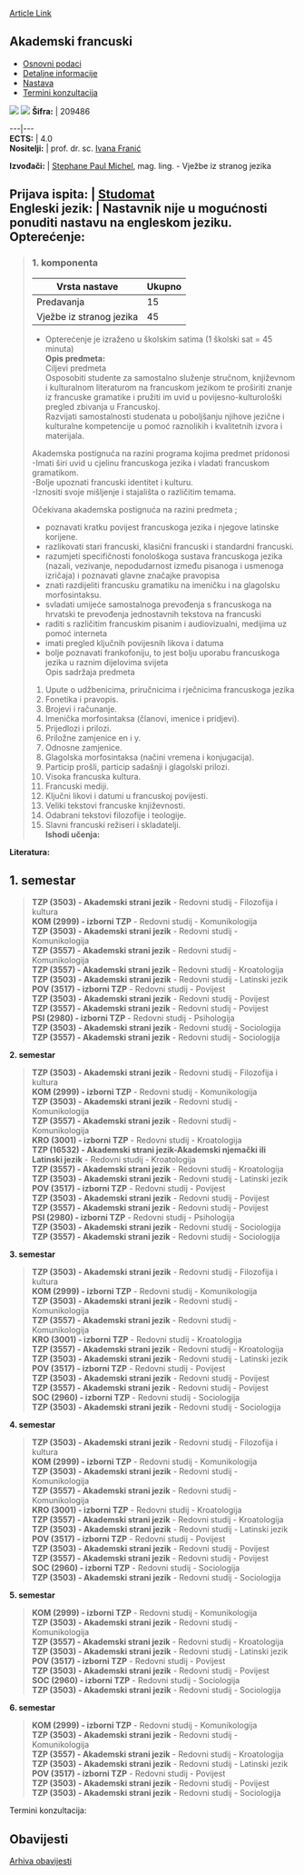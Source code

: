 [Article Link](https://www.fhs.hr/predmet/akafra)

## Akademski francuski
  * [Osnovni podaci](https://www.fhs.hr/predmet/akafra#v1id-523727_634869_1_0 "Osnovni podaci")
  * [Detaljne informacije](https://www.fhs.hr/predmet/akafra#v1id-523727_634869_1_1 "Detaljne informacije")
  * [Nastava](https://www.fhs.hr/predmet/akafra#v1id-523727_634869_1_2 "Nastava")
  * [Termini konzultacija](https://www.fhs.hr/predmet/akafra#v1id-523727_634869_1_3 "Termini konzultacija")


[![](https://www.fhs.hr/img/flags/gif/hr.gif)](https://www.fhs.hr/predmet/akafra) [![](https://www.fhs.hr/img/flags/gif/gb.gif)](https://www.fhs.hr/en/course/acafre)
**Šifra:** |  209486  
  
---|---  
**ECTS:** |  4.0   
**Nositelji:** |  prof. dr. sc. [Ivana Franić](https://www.fhs.hr/djelatnik/ivana.franic)   
  
**Izvođači:** |  [Stephane Paul Michel](https://www.fhs.hr/djelatnik/stephane_paul.michel), mag. ling. - Vježbe iz stranog jezika  
  
**Prijava ispita:** |  [Studomat](http://www.isvu.hr/studomat)  
**Engleski jezik:** |  Nastavnik nije u mogućnosti ponuditi nastavu na engleskom jeziku.   
**Opterećenje:**  
---  
> ### 1. komponenta
> | Vrsta nastave | Ukupno  
> ---|---  
> Predavanja | 15  
> Vježbe iz stranog jezika | 45  
> * Opterećenje je izraženo u školskim satima (1 školski sat = 45 minuta)   
**Opis predmeta:**  
> Ciljevi predmeta   
>  Osposobiti studente za samostalno služenje stručnom, književnom i kulturalnom literaturom na francuskom jezikom te proširiti znanje iz francuske gramatike i pružiti im uvid u povijesno-kulturološki pregled zbivanja u Francuskoj.   
>  Razvijati samostalnosti studenata u poboljšanju njihove jezične i kulturalne kompetencije u pomoć raznolikih i kvalitetnih izvora i materijala.  
>    
>  Akademska postignuća na razini programa kojima predmet pridonosi   
>  -Imati širi uvid u cjelinu francuskoga jezika i vladati francuskom gramatikom.  
>  -Bolje upoznati francuski identitet i kulturu.  
>  -Iznositi svoje mišljenje i stajališta o različitim temama.   
>    
>  Očekivana akademska postignuća na razini predmeta ;  
>    
>  - poznavati kratku povijest francuskoga jezika i njegove latinske korijene.  
>  - razlikovati stari francuski, klasični francuski i standardni francuski.  
>  - razumjeti specifičnosti fonološkoga sustava francuskoga jezika (nazali, vezivanje, nepodudarnost između pisanoga i usmenoga izričaja) i poznavati glavne značajke pravopisa  
>  - znati razdijeliti francusku gramatiku na imeničku i na glagolsku morfosintaksu.  
>  - svladati umijeće samostalnoga prevođenja s francuskoga na hrvatski te prevođenja jednostavnih tekstova na francuski  
>  - raditi s različitim francuskim pisanim i audiovizualni, medijima uz pomoć interneta  
>  - imati pregled ključnih povijesnih likova i datuma  
>  - bolje poznavati frankofoniju, to jest bolju uporabu francuskoga jezika u raznim dijelovima svijeta  
>  Opis sadržaja predmeta   
>  1. Upute o udžbenicima, priručnicima i rječnicima francuskoga jezika  
>  2. Fonetika i pravopis.  
>  3. Brojevi i računanje.  
>  4. Imenička morfosintaksa (članovi, imenice i pridjevi).  
>  5. Prijedlozi i prilozi.  
>  6. Priložne zamjenice en i y.  
>  7. Odnosne zamjenice.  
>  8. Glagolska morfosintaksa (načini vremena i konjugacija).  
>  9. Particip prošli, particip sadašnji i glagolski prilozi.  
>  10. Visoka francuska kultura.  
>  11. Francuski mediji.  
>  12. Ključni likovi i datumi u francuskoj povijesti.  
>  13. Veliki tekstovi francuske književnosti.  
>  14. Odabrani tekstovi filozofije i teologije.  
>  15. Slavni francuski režiseri i skladatelji.  
**Ishodi učenja:**  

  
**Literatura:**  

  
**1. semestar**  
---  
> **TZP (3503) - Akademski strani jezik** - Redovni studij - Filozofija i kultura  
>  **KOM (2999) - izborni TZP** - Redovni studij - Komunikologija  
>  **TZP (3503) - Akademski strani jezik** - Redovni studij - Komunikologija  
>  **TZP (3557) - Akademski strani jezik** - Redovni studij - Komunikologija  
>  **TZP (3557) - Akademski strani jezik** - Redovni studij - Kroatologija  
>  **TZP (3503) - Akademski strani jezik** - Redovni studij - Latinski jezik  
>  **POV (3517) - izborni TZP** - Redovni studij - Povijest  
>  **TZP (3503) - Akademski strani jezik** - Redovni studij - Povijest  
>  **TZP (3557) - Akademski strani jezik** - Redovni studij - Povijest  
>  **PSI (2980) - izborni TZP** - Redovni studij - Psihologija  
>  **TZP (3503) - Akademski strani jezik** - Redovni studij - Sociologija  
>  **TZP (3557) - Akademski strani jezik** - Redovni studij - Sociologija  
>   
  
**2. semestar**  
> **TZP (3503) - Akademski strani jezik** - Redovni studij - Filozofija i kultura  
>  **KOM (2999) - izborni TZP** - Redovni studij - Komunikologija  
>  **TZP (3503) - Akademski strani jezik** - Redovni studij - Komunikologija  
>  **TZP (3557) - Akademski strani jezik** - Redovni studij - Komunikologija  
>  **KRO (3001) - izborni TZP** - Redovni studij - Kroatologija  
>  **TZP (16532) - Akademski strani jezik-Akademski njemački ili Latinski jezik** - Redovni studij - Kroatologija  
>  **TZP (3557) - Akademski strani jezik** - Redovni studij - Kroatologija  
>  **TZP (3503) - Akademski strani jezik** - Redovni studij - Latinski jezik  
>  **POV (3517) - izborni TZP** - Redovni studij - Povijest  
>  **TZP (3503) - Akademski strani jezik** - Redovni studij - Povijest  
>  **TZP (3557) - Akademski strani jezik** - Redovni studij - Povijest  
>  **PSI (2980) - izborni TZP** - Redovni studij - Psihologija  
>  **TZP (3503) - Akademski strani jezik** - Redovni studij - Sociologija  
>  **TZP (3557) - Akademski strani jezik** - Redovni studij - Sociologija  
>   
  
**3. semestar**  
> **TZP (3503) - Akademski strani jezik** - Redovni studij - Filozofija i kultura  
>  **KOM (2999) - izborni TZP** - Redovni studij - Komunikologija  
>  **TZP (3503) - Akademski strani jezik** - Redovni studij - Komunikologija  
>  **TZP (3557) - Akademski strani jezik** - Redovni studij - Komunikologija  
>  **KRO (3001) - izborni TZP** - Redovni studij - Kroatologija  
>  **TZP (3557) - Akademski strani jezik** - Redovni studij - Kroatologija  
>  **TZP (3503) - Akademski strani jezik** - Redovni studij - Latinski jezik  
>  **POV (3517) - izborni TZP** - Redovni studij - Povijest  
>  **TZP (3503) - Akademski strani jezik** - Redovni studij - Povijest  
>  **TZP (3557) - Akademski strani jezik** - Redovni studij - Povijest  
>  **SOC (2960) - izborni TZP** - Redovni studij - Sociologija  
>  **TZP (3503) - Akademski strani jezik** - Redovni studij - Sociologija  
>   
  
**4. semestar**  
> **TZP (3503) - Akademski strani jezik** - Redovni studij - Filozofija i kultura  
>  **KOM (2999) - izborni TZP** - Redovni studij - Komunikologija  
>  **TZP (3503) - Akademski strani jezik** - Redovni studij - Komunikologija  
>  **TZP (3557) - Akademski strani jezik** - Redovni studij - Komunikologija  
>  **KRO (3001) - izborni TZP** - Redovni studij - Kroatologija  
>  **TZP (3557) - Akademski strani jezik** - Redovni studij - Kroatologija  
>  **TZP (3503) - Akademski strani jezik** - Redovni studij - Latinski jezik  
>  **POV (3517) - izborni TZP** - Redovni studij - Povijest  
>  **TZP (3503) - Akademski strani jezik** - Redovni studij - Povijest  
>  **TZP (3557) - Akademski strani jezik** - Redovni studij - Povijest  
>  **SOC (2960) - izborni TZP** - Redovni studij - Sociologija  
>  **TZP (3503) - Akademski strani jezik** - Redovni studij - Sociologija  
>   
  
**5. semestar**  
> **KOM (2999) - izborni TZP** - Redovni studij - Komunikologija  
>  **TZP (3503) - Akademski strani jezik** - Redovni studij - Komunikologija  
>  **TZP (3557) - Akademski strani jezik** - Redovni studij - Kroatologija  
>  **TZP (3503) - Akademski strani jezik** - Redovni studij - Latinski jezik  
>  **POV (3517) - izborni TZP** - Redovni studij - Povijest  
>  **TZP (3503) - Akademski strani jezik** - Redovni studij - Povijest  
>  **SOC (2960) - izborni TZP** - Redovni studij - Sociologija  
>  **TZP (3503) - Akademski strani jezik** - Redovni studij - Sociologija  
>   
  
**6. semestar**  
> **KOM (2999) - izborni TZP** - Redovni studij - Komunikologija  
>  **TZP (3503) - Akademski strani jezik** - Redovni studij - Komunikologija  
>  **TZP (3557) - Akademski strani jezik** - Redovni studij - Kroatologija  
>  **TZP (3503) - Akademski strani jezik** - Redovni studij - Latinski jezik  
>  **POV (3517) - izborni TZP** - Redovni studij - Povijest  
>  **TZP (3503) - Akademski strani jezik** - Redovni studij - Povijest  
>  **TZP (3503) - Akademski strani jezik** - Redovni studij - Sociologija  
>   
Termini konzultacija: 


## Obavijesti
[Arhiva obavijesti](https://www.fhs.hr/predmet/akafra?@=219y7#news_117796 "Arhiva obavijesti")
